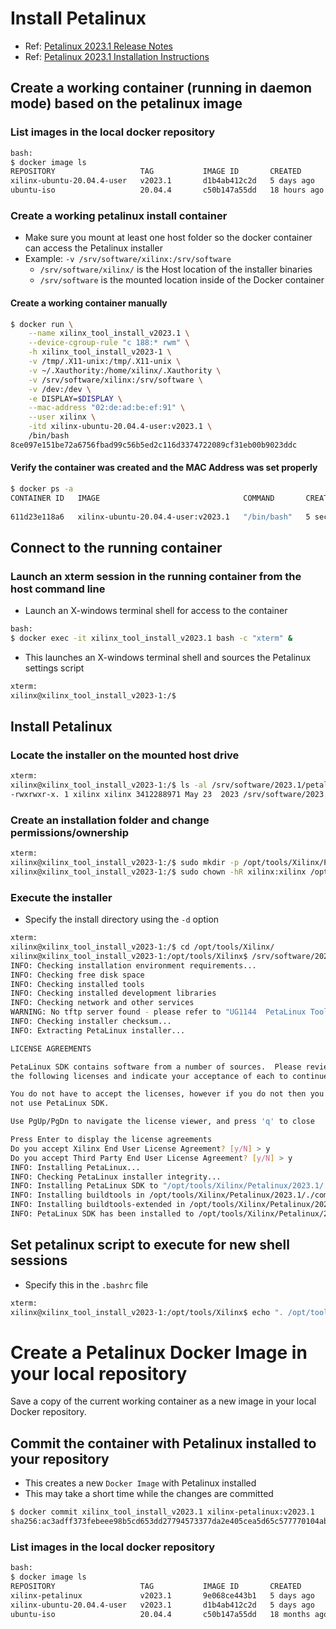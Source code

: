 [//]: # (Readme.petalinux-install.md - Install Petalinux on a Base Ubuntu User Image for v2023.1 Xilinx Tools)

# Install Petalinux
- Ref: [Petalinux 2023.1 Release Notes](https://support.xilinx.com/s/article/000035006?language=en_US)
- Ref: [Petalinux 2023.1 Installation Instructions](https://docs.amd.com/r/2023.1-English/ug1144-petalinux-tools-reference-guide/Installation-Requirements)

## Create a working container (running in daemon mode) based on the petalinux image

### List images in the local docker repository
```bash
bash:
$ docker image ls
REPOSITORY                   TAG           IMAGE ID       CREATED          SIZE
xilinx-ubuntu-20.04.4-user   v2023.1       d1b4ab412c2d   5 days ago      2.97GB
ubuntu-iso                   20.04.4       c50b147a55dd   18 hours ago     946MB
```

### Create a working petalinux install container
- Make sure you mount at least one host folder so the docker container can access the Petalinux installer
- Example: `-v /srv/software/xilinx:/srv/software`
	- `/srv/software/xilinx/` is the Host location of the installer binaries
	- `/srv/software` is the mounted location inside of the Docker container

#### Create a working container manually

```bash
$ docker run \
	--name xilinx_tool_install_v2023.1 \
	--device-cgroup-rule "c 188:* rwm" \
	-h xilinx_tool_install_v2023-1 \
	-v /tmp/.X11-unix:/tmp/.X11-unix \
	-v ~/.Xauthority:/home/xilinx/.Xauthority \
	-v /srv/software/xilinx:/srv/software \
	-v /dev:/dev \
	-e DISPLAY=$DISPLAY \
	--mac-address "02:de:ad:be:ef:91" \
	--user xilinx \
	-itd xilinx-ubuntu-20.04.4-user:v2023.1 \
	/bin/bash
8ce097e151be72a6756fbad99c56b5ed2c116d3374722089cf31eb00b9023ddc
```

#### Verify the container was created and the MAC Address was set properly

```bash
$ docker ps -a
CONTAINER ID   IMAGE                                COMMAND       CREATED          STATUS          PORTS     NAMES
                                                                                                                                                                                  NAMES
611d23e118a6   xilinx-ubuntu-20.04.4-user:v2023.1   "/bin/bash"   5 seconds ago    Up 5 seconds              xilinx_tool_install_v2023.1
```

## Connect to the running container

### Launch an xterm session in the running container from the host command line
- Launch an X-windows terminal shell for access to the container
```bash
bash:
$ docker exec -it xilinx_tool_install_v2023.1 bash -c "xterm" &
```
- This launches an X-windows terminal shell and sources the Petalinux settings script
```bash
xterm:
xilinx@xilinx_tool_install_v2023-1:/$
```

## Install Petalinux

### Locate the installer on the mounted host drive
```bash
xterm:
xilinx@xilinx_tool_install_v2023-1:/$ ls -al /srv/software/2023.1/petalinux*v2023.1*
-rwxrwxr-x. 1 xilinx xilinx 3412288971 May 23  2023 /srv/software/2023.1/petalinux-v2023.1-05012318-installer.run
```

### Create an installation folder and change permissions/ownership

```bash
xterm:
xilinx@xilinx_tool_install_v2023-1:/$ sudo mkdir -p /opt/tools/Xilinx/Petalinux/2023.1
xilinx@xilinx_tool_install_v2023-1:/$ sudo chown -hR xilinx:xilinx /opt
```

### Execute the installer
- Specify the install directory using the `-d` option

```bash
xterm:
xilinx@xilinx_tool_install_v2023-1:/$ cd /opt/tools/Xilinx/
xilinx@xilinx_tool_install_v2023-1:/opt/tools/Xilinx$ /srv/software/2023.1/petalinux-v2023.1-05012318-installer.run --dir Petalinux/2023.1 --log petalinux_install.log
INFO: Checking installation environment requirements...
INFO: Checking free disk space
INFO: Checking installed tools
INFO: Checking installed development libraries
INFO: Checking network and other services
WARNING: No tftp server found - please refer to "UG1144  PetaLinux Tools Documentation Reference Guide" for its impact and solution
INFO: Checking installer checksum...
INFO: Extracting PetaLinux installer...

LICENSE AGREEMENTS

PetaLinux SDK contains software from a number of sources.  Please review
the following licenses and indicate your acceptance of each to continue.

You do not have to accept the licenses, however if you do not then you may 
not use PetaLinux SDK.

Use PgUp/PgDn to navigate the license viewer, and press 'q' to close

Press Enter to display the license agreements
Do you accept Xilinx End User License Agreement? [y/N] > y
Do you accept Third Party End User License Agreement? [y/N] > y
INFO: Installing PetaLinux...
INFO: Checking PetaLinux installer integrity...
INFO: Installing PetaLinux SDK to "/opt/tools/Xilinx/Petalinux/2023.1/."
INFO: Installing buildtools in /opt/tools/Xilinx/Petalinux/2023.1/./components/yocto/buildtools
INFO: Installing buildtools-extended in /opt/tools/Xilinx/Petalinux/2023.1/./components/yocto/buildtools_extended
INFO: PetaLinux SDK has been installed to /opt/tools/Xilinx/Petalinux/2023.1/.
```

## Set petalinux script to execute for new shell sessions
- Specify this in the `.bashrc` file

```bash
xterm:
xilinx@xilinx_tool_install_v2023-1:/opt/tools/Xilinx$ echo ". /opt/tools/Xilinx/Petalinux/2023.1/settings.sh" >> ~/.bashrc
```

# Create a Petalinux Docker Image in your local repository

Save a copy of the current working container as a new image in your local Docker repository.

## Commit the container with Petalinux installed to your repository 
- This creates a new `Docker Image` with Petalinux installed
- This may take a short time while the changes are committed
```bash
$ docker commit xilinx_tool_install_v2023.1 xilinx-petalinux:v2023.1
sha256:ac3adff373febeee98b5cd653dd27794573377da2e405cea5d65c577770104ab
```

### List images in the local docker repository
```bash
bash:
$ docker image ls
REPOSITORY                   TAG           IMAGE ID       CREATED         SIZE
xilinx-petalinux             v2023.1       9e068ce443b1   5 days ago      15.6GB
xilinx-ubuntu-20.04.4-user   v2023.1       d1b4ab412c2d   5 days ago      2.97GB
ubuntu-iso                   20.04.4       c50b147a55dd   18 months ago   946MB
```
